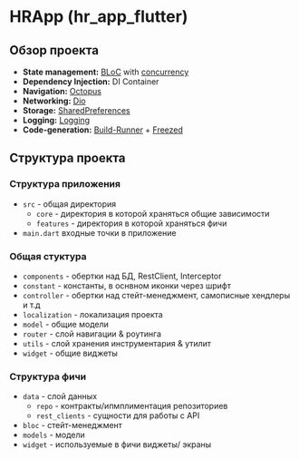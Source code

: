 # HRApp (hr_app_flutter)

## Обзор проекта

- **State management:** [BLoC](https://bloclibrary.dev/) with [concurrency](https://pub.dev/documentation/bloc_concurrency/latest/index.html)
- **Dependency Injection:** DI Container
- **Navigation:** [Octopus](https://pub.dev/packages/octopus/)
- **Networking:** [Dio](https://pub.dev/documentation/dio/latest/)
- **Storage:** [SharedPreferences](https://docs.flutter.dev/cookbook/persistence/key-value)
- **Logging:** [Logging](https://pub.dev/documentation/logging/latest/)
- **Code-generation:** [Build-Runner](https://dart.dev/tools/build_runner) + [Freezed](https://pub.dev/packages/freezed)

## Структура проекта

### Структура приложения

- `src` - общая директория
  - `core` - директория в которой храняться общие зависимости
  - `features` - директория в которой храняться фичи
- `main.dart` входные точки в приложение

### Общая стуктура

- `components` - обертки над БД, RestClient, Interceptor
- `constant` - константы, в оснвном иконки через шрифт
- `controller` - обертки над стейт-менеджмент, самописные хендлеры и т.д
- `localization` - локализация проекта
- `model` - общие модели
- `router` - слой навигации & роутинга
- `utils` - слой хранения инструментария & утилит
- `widget` - общие виджеты

### Структура фичи

- `data` - слой данных
  - `repo` - контракты/ипмплиментация репозиториев
  - `rest_clients` - сущности для работы с API
- `bloc` - стейт-менеджмент
- `models` - модели
- `widget` - используемые в фичи виджеты/ экраны
